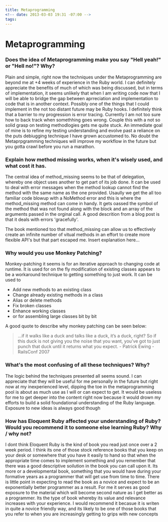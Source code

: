 ```yaml
---
title: Metaprogramming
<!-- date: 2013-03-03 19:31 -07:00 -->
tags:
---
```


# Metaprogramming

### Does the idea of Metaprogramming make you say "Hell yeah!" or "Hell no!"? Why?

Plain and simple, right now the techniques under the Metaprogramming are beyond me at +4 weeks of experience in the Ruby world. I can definitely appreciate the benefits of much of which was being discussed, but in terms of implementation, it seems unlikely that when I am writing code now that I will be able to bridge the gap between aprreciation and implementation to code that is in another context. Possibly one of the things that I could implement in the not too distant future may be Ruby hooks. I definitely think that a barrier to my progression is error tracing. Currently I am not too sure how to back track when somethhing goes wrong. Couple this with a not so solid grasp on testing methodlogies gets me quite stuck. An immediate goal of mine is to refine my testing understanding and evolve past a reliance on the puts debiugging technique I have grown accustomed to. No doubt the Metaprpgramming techniques will improve my workflow in the future but you gotta crawl before you run a marathon.

### Explain how method missing works, when it's wisely used, and what cost it has.

The central idea of method_missing seems to be that of delegation, whereby one object uses another to get part of its job done. It can be used to deal with error messages when the method lookup cannot find the method with the same name as the one provided. Usaully we get the all too familiar code blowup with a NoMethod error and this is where the method_missing method can come in handy. It gets oassed the symbol of the method that was not found along with the block and an array of the arguments passed in the orginal call. A good descrition from a blog post is that it deals with errors 'gracefully'.

The book mentioned too that method_missing can allow us to effectively create an infinite number of vitual methods in an effort to create more flexible API's but that part escaped me. Insert explanation here...

### Why would you use Monkey Patching?

Monkey-patching it seems is for an iterative approach to changing code at runtime. It is used for on the fly modification of existing classes appears to be a workaround technique to getting something to just work. It can be used to

* Add new methods to an existing class
* Change already existing methods in a class
* Alias or delete methods
* Fix broken classes
* Enhance working classes
* or for assembling large classes bit by bit

A good quote to describe why monkey patching can be seen below:

> ...if it walks like a duck and talks like a duck, it’s a duck, right? So if this duck is not giving you the noise that you want, you’ve got to just punch that duck until it returns what you expect. - Patrick Ewing - RailsConf 2007

### What's the most confusing of all these techniques? Why?

The logic behind the techniques presented all seems sound. I can appreciate that they will be useful for me personally in the future but right now at my inexperienced level, dipping the toe in the metaprogramming pool is about as much use as I will or can expect to get. It would be useless for me to get deeper into the content right now because it would drown my efforts to build a solid foundational understanding of the Ruby language. Exposure to new ideas is always good though

### How has Eloquent Ruby affected your understanding of Ruby? Would you recommend it to someone else learning Ruby? Why / why not?

I dont think Eloquent Ruby is the kind of book you read just once over a 2 week period. I think its one of those stock reference books that you keep on your desk or somewhere that you have it easily to hand so that when the appropriate time comes to implement something and you remember that there was a good descriptive soilution in the book you can call upon it. Its more or a developmental book, something that you would have during your formative years as a programmer that will get use from time to time. There is little point in expecting to read the book as a novice and expect to be an exponentially better programmer as a result. For me it serves as good exposure to the material which will become second nature as I get better as a programmer. Its the type of book whereby its value and relevance increases with your experience. I would recommend it becasue it is writen in quite a novice friendly way, and its likely to be one of those books that you refer to when you are increasingly getting to grips with new concepts